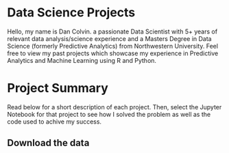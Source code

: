 # Data Science Projects
Hello, my name is Dan Colvin. a passionate Data Scientist with 5+ years of relevant data analysis/science experience and a Masters Degree in Data Science (formerly Predictive Analytics) from Northwestern University. Feel free to view my past projects which showcase my experience in Predictive Analytics and Machine Learning using R and Python.

# Project Summary
Read below for a short description of each project. Then, select the Jupyter Notebook for that project to see how I solved the problem as well as the code used to achive my success.

## Download the data

